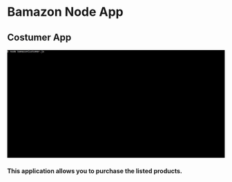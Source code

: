 # Bamazon Node App

## Costumer App

![Bamazon Gif](/gif/bamazon.gif)

#### This application allows you to purchase the listed products.
